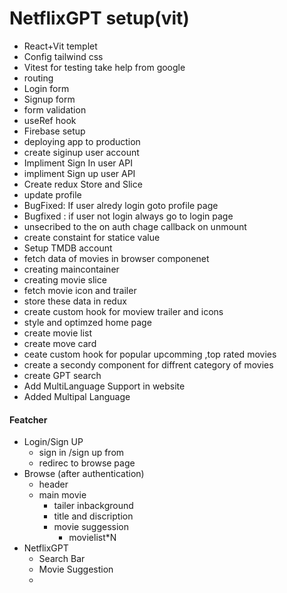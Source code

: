 # NetflixGPT setup(vit)

- React+Vit templet
- Config tailwind css
- Vitest for testing take help from google
- routing
- Login form
- Signup form
- form validation
- useRef hook
- Firebase setup
- deploying app to production
- create siginup user account
- Impliment Sign In user API
- impliment Sign up user API
- Create redux Store and Slice
- update profile
- BugFixed: If user alredy login goto profile page
- Bugfixed : if user not login always go to login page
- unsecribed to the on auth chage callback on unmount
- create constaint for statice value
- Setup TMDB account
- fetch data of movies in browser componenet
- creating maincontainer
- creating movie slice
- fetch movie icon and trailer
- store these data in redux
- create custom hook for moview trailer and icons
- style and optimzed home page
- create movie list
- create move card
- ceate custom hook for popular upcomming ,top rated movies
- create a secondy component for diffrent category of movies
- create GPT search
- Add MultiLanguage Support in website
- Added Multipal Language

#### Featcher

- Login/Sign UP
  - sign in /sign up from
  - redirec to browse page
- Browse (after authentication)
  - header
  - main movie
    - tailer inbackground
    - title and discription
    - movie suggession
      - movielist\*N
- NetflixGPT
  - Search Bar
  - Movie Suggestion
  -
